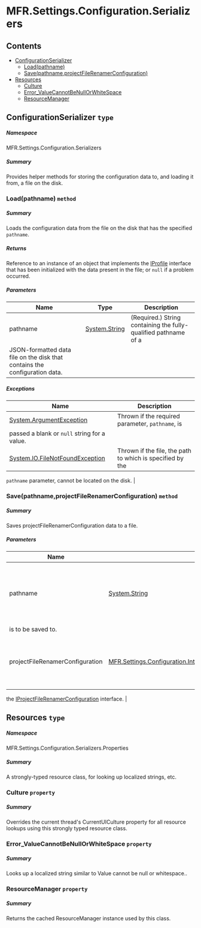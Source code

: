 <a name='assembly'></a>
# MFR.Settings.Configuration.Serializers

## Contents

- [ConfigurationSerializer](#T-MFR-Settings-Configuration-Serializers-ConfigurationSerializer 'MFR.Settings.Configuration.Serializers.ConfigurationSerializer')
  - [Load(pathname)](#M-MFR-Settings-Configuration-Serializers-ConfigurationSerializer-Load-System-String- 'MFR.Settings.Configuration.Serializers.ConfigurationSerializer.Load(System.String)')
  - [Save(pathname,projectFileRenamerConfiguration)](#M-MFR-Settings-Configuration-Serializers-ConfigurationSerializer-Save-System-String,MFR-Settings-Configuration-Interfaces-IProjectFileRenamerConfiguration- 'MFR.Settings.Configuration.Serializers.ConfigurationSerializer.Save(System.String,MFR.Settings.Configuration.Interfaces.IProjectFileRenamerConfiguration)')
- [Resources](#T-MFR-Settings-Configuration-Serializers-Properties-Resources 'MFR.Settings.Configuration.Serializers.Properties.Resources')
  - [Culture](#P-MFR-Settings-Configuration-Serializers-Properties-Resources-Culture 'MFR.Settings.Configuration.Serializers.Properties.Resources.Culture')
  - [Error_ValueCannotBeNullOrWhiteSpace](#P-MFR-Settings-Configuration-Serializers-Properties-Resources-Error_ValueCannotBeNullOrWhiteSpace 'MFR.Settings.Configuration.Serializers.Properties.Resources.Error_ValueCannotBeNullOrWhiteSpace')
  - [ResourceManager](#P-MFR-Settings-Configuration-Serializers-Properties-Resources-ResourceManager 'MFR.Settings.Configuration.Serializers.Properties.Resources.ResourceManager')

<a name='T-MFR-Settings-Configuration-Serializers-ConfigurationSerializer'></a>
## ConfigurationSerializer `type`

##### Namespace

MFR.Settings.Configuration.Serializers

##### Summary

Provides helper methods for storing the configuration data to, and
loading it from, a file on the disk.

<a name='M-MFR-Settings-Configuration-Serializers-ConfigurationSerializer-Load-System-String-'></a>
### Load(pathname) `method`

##### Summary

Loads the configuration data from the file on the disk that has the
specified `pathname`.

##### Returns

Reference to an instance of an object that implements the
[IProfile](#T-MFR-Settings-Profiles-Interfaces-IProfile 'MFR.Settings.Profiles.Interfaces.IProfile')
interface that has been
initialized with the data present in the file; or
`null`
if a problem occurred.

##### Parameters

| Name | Type | Description |
| ---- | ---- | ----------- |
| pathname | [System.String](http://msdn.microsoft.com/query/dev14.query?appId=Dev14IDEF1&l=EN-US&k=k:System.String 'System.String') | (Required.) String containing the fully-qualified pathname of a
JSON-formatted data file on the disk that contains the configuration data. |

##### Exceptions

| Name | Description |
| ---- | ----------- |
| [System.ArgumentException](http://msdn.microsoft.com/query/dev14.query?appId=Dev14IDEF1&l=EN-US&k=k:System.ArgumentException 'System.ArgumentException') | Thrown if the required parameter, `pathname`, is
passed a blank or `null` string for a value. |
| [System.IO.FileNotFoundException](http://msdn.microsoft.com/query/dev14.query?appId=Dev14IDEF1&l=EN-US&k=k:System.IO.FileNotFoundException 'System.IO.FileNotFoundException') | Thrown if the file, the path to which is specified by the
`pathname`
parameter, cannot be located on the disk. |

<a name='M-MFR-Settings-Configuration-Serializers-ConfigurationSerializer-Save-System-String,MFR-Settings-Configuration-Interfaces-IProjectFileRenamerConfiguration-'></a>
### Save(pathname,projectFileRenamerConfiguration) `method`

##### Summary

Saves projectFileRenamerConfiguration data to a file.

##### Parameters

| Name | Type | Description |
| ---- | ---- | ----------- |
| pathname | [System.String](http://msdn.microsoft.com/query/dev14.query?appId=Dev14IDEF1&l=EN-US&k=k:System.String 'System.String') | (Required.) String containing the pathname of the file that the data
is to be saved to. |
| projectFileRenamerConfiguration | [MFR.Settings.Configuration.Interfaces.IProjectFileRenamerConfiguration](#T-MFR-Settings-Configuration-Interfaces-IProjectFileRenamerConfiguration 'MFR.Settings.Configuration.Interfaces.IProjectFileRenamerConfiguration') | (Required.) Reference to an instance of an object that implements
the
[IProjectFileRenamerConfiguration](#T-MFR-Settings-Configuration-Interfaces-IProjectFileRenamerConfiguration 'MFR.Settings.Configuration.Interfaces.IProjectFileRenamerConfiguration')
interface. |

<a name='T-MFR-Settings-Configuration-Serializers-Properties-Resources'></a>
## Resources `type`

##### Namespace

MFR.Settings.Configuration.Serializers.Properties

##### Summary

A strongly-typed resource class, for looking up localized strings, etc.

<a name='P-MFR-Settings-Configuration-Serializers-Properties-Resources-Culture'></a>
### Culture `property`

##### Summary

Overrides the current thread's CurrentUICulture property for all
  resource lookups using this strongly typed resource class.

<a name='P-MFR-Settings-Configuration-Serializers-Properties-Resources-Error_ValueCannotBeNullOrWhiteSpace'></a>
### Error_ValueCannotBeNullOrWhiteSpace `property`

##### Summary

Looks up a localized string similar to Value cannot be null or whitespace..

<a name='P-MFR-Settings-Configuration-Serializers-Properties-Resources-ResourceManager'></a>
### ResourceManager `property`

##### Summary

Returns the cached ResourceManager instance used by this class.
